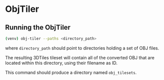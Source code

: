
# ObjTiler

## Running the ObjTiler

```bash
(venv) obj-tiler --paths <directory_path>
```

where `directory_path` should point to directories holding a set of OBJ files. 

The resulting 3DTiles tileset will contain all of the converted OBJ that are
located within this directory, using their filename as ID.

This command should produce a directory named `obj_tilesets`.

